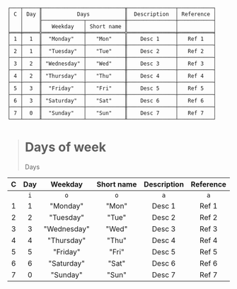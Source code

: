 ```text
┌───┬─────╥──────────────────────────╥───────────────┬───────────┐
│ C │ Day ║           Days           ║  Description  │ Reference │
│   │     ╟─────────────┬────────────╫───────────────┼───────────┤
│   │     ║   Weekday   │ Short name ║               │           │
╞═══╪═════╬═════════════╪════════════╬═══════════════╪═══════════╡
│ 1 │  1  ║  "Monday"   │   "Mon"    ║    Desc 1     │   Ref 1   │
├───┼─────╫─────────────┼────────────╫───────────────┼───────────┤
│ 2 │  1  ║  "Tuesday"  │   "Tue"    ║    Desc 2     │   Ref 2   │
├───┼─────╫─────────────┼────────────╫───────────────┼───────────┤
│ 3 │  2  ║ "Wednesday" │   "Wed"    ║    Desc 3     │   Ref 3   │
├───┼─────╫─────────────┼────────────╫───────────────┼───────────┤
│ 4 │  2  ║ "Thursday"  │   "Thu"    ║    Desc 4     │   Ref 4   │
├───┼─────╫─────────────┼────────────╫───────────────┼───────────┤
│ 5 │  3  ║  "Friday"   │   "Fri"    ║    Desc 5     │   Ref 5   │
├───┼─────╫─────────────┼────────────╫───────────────┼───────────┤
│ 6 │  3  ║ "Saturday"  │   "Sat"    ║    Desc 6     │   Ref 6   │
├───┼─────╫─────────────┼────────────╫───────────────┼───────────┤
│ 7 │  0  ║  "Sunday"   │   "Sun"    ║    Desc 7     │   Ref 7   │
└───┴─────╨─────────────┴────────────╨───────────────┴───────────┘
```

> # Days of week
> Days
  
| C | Day |   Weekday   | Short name | Description | Reference |
|:-:|:---:|:-----------:|:----------:|:-----------:|:---------:|
|   | `i` |     `o`     |    `o`     |     `a`     |    `a`    |
| 1 |  1  |  "Monday"   |   "Mon"    |   Desc 1    |   Ref 1   |
| 2 |  2  |  "Tuesday"  |   "Tue"    |   Desc 2    |   Ref 2   |
| 3 |  3  | "Wednesday" |   "Wed"    |   Desc 3    |   Ref 3   |
| 4 |  4  | "Thursday"  |   "Thu"    |   Desc 4    |   Ref 4   |
| 5 |  5  |  "Friday"   |   "Fri"    |   Desc 5    |   Ref 5   |
| 6 |  6  | "Saturday"  |   "Sat"    |   Desc 6    |   Ref 6   |
| 7 |  0  |  "Sunday"   |   "Sun"    |   Desc 7    |   Ref 7   |
